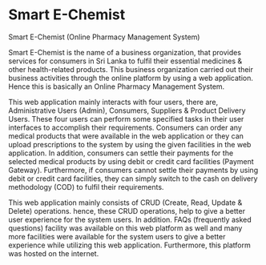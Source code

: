 # Smart E-Chemist 
Smart E-Chemist (Online Pharmacy Management System)

Smart E-Chemist is the name of a business organization, that provides services for consumers in Sri Lanka to fulfil their essential medicines & other health-related products. This business organization carried out their business activities through the online platform by using a web application. Hence this is basically an Online Pharmacy Management System.

This web application mainly interacts with four users, there are, Administrative Users (Admin), Consumers, Suppliers & Product Delivery Users. These four users can perform some specified tasks in their user interfaces to accomplish their requirements. Consumers can order any medical products that were available in the web application or they can upload prescriptions to the system by using the given facilities in the web application. In addition, consumers can settle their payments for the selected medical products by using debit or credit card facilities (Payment Gateway). Furthermore, if consumers cannot settle their payments by using debit or credit card facilities, they can simply switch to the cash on delivery methodology (COD) to fulfil their requirements. 

This web application mainly consists of CRUD (Create, Read, Update & Delete) operations. hence, these CRUD operations, help to give a better user experience for the system users. In addition. FAQs (frequently asked questions) facility was available on this web platform as well and many more facilities were available for the system users to give a better experience while utilizing this web application. Furthermore, this platform was hosted on the internet.
